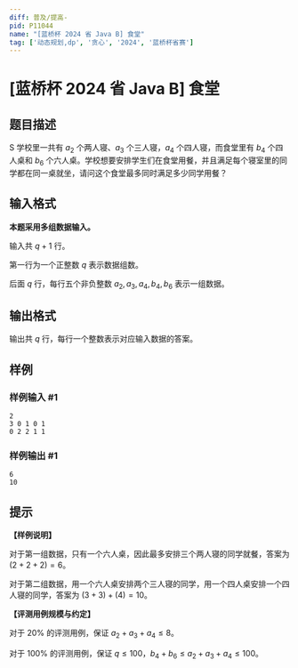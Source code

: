 ```yaml
---
diff: 普及/提高-
pid: P11044
name: "[蓝桥杯 2024 省 Java B] 食堂"
tag: ['动态规划,dp', '贪心', '2024', '蓝桥杯省赛']
---
```

# [蓝桥杯 2024 省 Java B] 食堂
## 题目描述

S 学校里一共有 $a_2$ 个两人寝、$a_3$ 个三人寝，$a_4$ 个四人寝，而食堂里有 $b_4$ 个四人桌和 $b_6$ 个六人桌。学校想要安排学生们在食堂用餐，并且满足每个寝室里的同学都在同一桌就坐，请问这个食堂最多同时满足多少同学用餐？
## 输入格式

**本题采用多组数据输入。**

输入共 $q+1$ 行。

第一行为一个正整数 $q$ 表示数据组数。

后面 $q$ 行，每行五个非负整数 $a_2,a_3,a_4,b_4,b_6$ 表示一组数据。
## 输出格式

输出共 $q$ 行，每行一个整数表示对应输入数据的答案。
## 样例

### 样例输入 #1
```
2
3 0 1 0 1
0 2 2 1 1
```
### 样例输出 #1
```
6
10
```
## 提示

**【样例说明】**

对于第一组数据，只有一个六人桌，因此最多安排三个两人寝的同学就餐，答案为 $(2+2+2)=6$。

对于第二组数据，用一个六人桌安排两个三人寝的同学，用一个四人桌安排一个四人寝的同学，答案为 $(3+3)+(4)=10$。

**【评测用例规模与约定】**

对于 $20\%$ 的评测用例，保证 $a_2+a_3+a_4\leq 8$。

对于 $100\%$ 的评测用例，保证 $q\leq 100$，$b_4+b_6\leq a_2+a_3+a_4\leq 100$。
